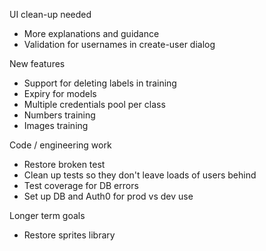 UI clean-up needed
* More explanations and guidance
* Validation for usernames in create-user dialog

New features
* Support for deleting labels in training
* Expiry for models
* Multiple credentials pool per class
* Numbers training
* Images training

Code / engineering work
* Restore broken test
* Clean up tests so they don't leave loads of users behind
* Test coverage for DB errors
* Set up DB and Auth0 for prod vs dev use

Longer term goals
* Restore sprites library
